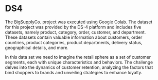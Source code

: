 # DS4
The BigSupplyCo. project was executed using Google Colab. The dataset for this project was provided by the DS-4 platform and includes five datasets, namely product, category, order, customer, and department. These datasets contain valuable information about customers, order countries, product categories, product departments, delivery status, geographical details, and more.

In this data set we need to imagine the retail sphere as a set of customer segments, each with unique characteristics and behaviors. The challenge delves into the dynamics of customer retention, analyzing the factors that bind shoppers to brands and unveiling strategies to enhance loyalty.

